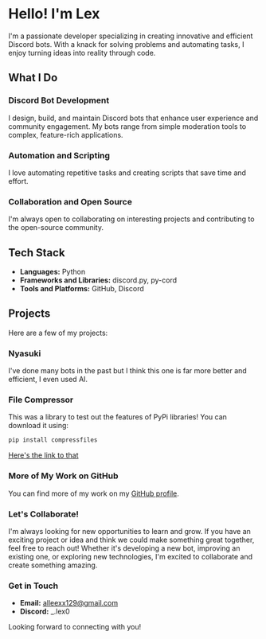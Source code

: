# Hello! I'm Lex

I'm a passionate developer specializing in creating innovative and efficient Discord bots. With a knack for solving problems and automating tasks, I enjoy turning ideas into reality through code.

## What I Do

### Discord Bot Development
I design, build, and maintain Discord bots that enhance user experience and community engagement. My bots range from simple moderation tools to complex, feature-rich applications.

### Automation and Scripting
I love automating repetitive tasks and creating scripts that save time and effort.

### Collaboration and Open Source
I'm always open to collaborating on interesting projects and contributing to the open-source community.

## Tech Stack

- **Languages:** Python
- **Frameworks and Libraries:** discord.py, py-cord
- **Tools and Platforms:** GitHub, Discord

## Projects

Here are a few of my projects:

### Nyasuki
I've done many bots in the past but I think this one is far more better and efficient, I even used AI.

### File Compressor 
This was a library to test out the features of PyPi libraries! You can download it using:

```sh
pip install compressfiles
```

[Here's the link to that](https://github.com/Alleexx129/compressfiles)

### More of My Work on GitHub

You can find more of my work on my [GitHub profile](https://github.com/Alleexx129).

### Let's Collaborate!

I'm always looking for new opportunities to learn and grow. If you have an exciting project or idea and think we could make something great together, feel free to reach out! Whether it's developing a new bot, improving an existing one, or exploring new technologies, I'm excited to collaborate and create something amazing.

### Get in Touch

- **Email:** [alleexx129@gmail.com](mailto:alleexx129@gmail.com)
- **Discord:** _.lex0

Looking forward to connecting with you!

